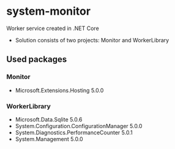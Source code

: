# system-monitor
Worker service created in .NET Core

- Solution consists of two projects: Monitor and WorkerLibrary

## Used packages

### Monitor
- Microsoft.Extensions.Hosting 5.0.0

### WorkerLibrary
- Microsoft.Data.Sqlite 5.0.6
- System.Configuration.ConfigurationManager 5.0.0
- System.Diagnostics.PerformanceCounter 5.0.1
- System.Management 5.0.0
